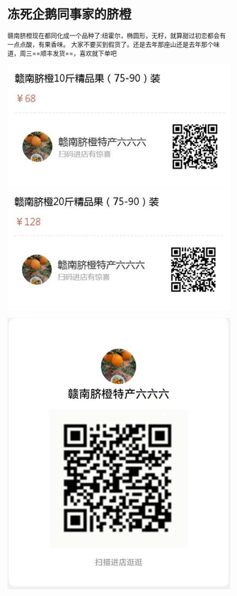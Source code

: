 # 冻死企鹅同事家的脐橙

赣南脐橙现在都同化成一个品种了:纽霍尔，椭圆形，无籽，就算甜过初恋都会有一点点酸，有果香味。 大家不要买到假货了。还是去年那座山还是去年那个味道，周三==顺丰发货==，喜欢就下单吧 

![](assets\qicheng10.jpg)
![](assets\qicheng20.jpg)

![](assets\qicheng.jpg)